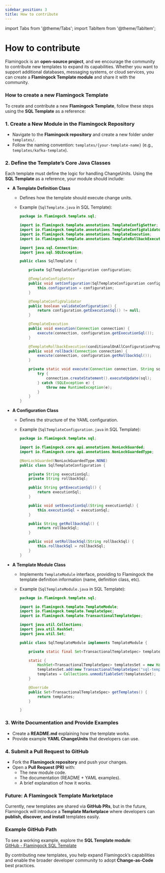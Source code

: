 ```yaml
---
sidebar_position: 3
title: How to contribute
---
```


import Tabs from '@theme/Tabs';
import TabItem from '@theme/TabItem';

# How to contribute

Flamingock is an **open-source project**, and we encourage the community to contribute new templates to expand its capabilities. Whether you want to support additional databases, messaging systems, or cloud services, you can create a **Flamingock Template module** and share it with the community.  

### How to create a new Flamingock Template

To create and contribute a new **Flamingock Template**, follow these steps using the **SQL Template** as a reference:  

### 1. Create a New Module in the Flamingock Repository
- Navigate to the **Flamingock repository** and create a new folder under `templates/`.  
- Follow the naming convention: `templates/{your-template-name}` (e.g., `templates/kafka-template`).  

### 2. Define the Template’s Core Java Classes
Each template must define the logic for handling ChangeUnits. Using the **SQL Template** as a reference, your module should include:  

- **A Template Definition Class**
  - Defines how the template should execute change units.  

  - Example (`SqlTemplate.java` in SQL Template):  
    ```java
    package io.flamingock.template.sql;

    import io.flamingock.template.annotations.TemplateConfigSetter;
    import io.flamingock.template.annotations.TemplateConfigValidator;
    import io.flamingock.template.annotations.TemplateExecution;
    import io.flamingock.template.annotations.TemplateRollbackExecution;

    import java.sql.Connection;
    import java.sql.SQLException;

    public class SqlTemplate {

        private SqlTemplateConfiguration configuration;

        @TemplateConfigSetter
        public void setConfiguration(SqlTemplateConfiguration configuration) {
            this.configuration = configuration;
        }

        @TemplateConfigValidator
        public boolean validateConfiguration() {
            return configuration.getExecutionSql() != null;
        }

        @TemplateExecution
        public void execution(Connection connection) {
            execute(connection, configuration.getExecutionSql());
        }

        @TemplateRollbackExecution(conditionalOnAllConfigurationPropertiesNotNull = {"rollbackSql"})
        public void rollback(Connection connection) {
            execute(connection, configuration.getRollbackSql());
        }

        private static void execute(Connection connection, String sql) {
            try {
                connection.createStatement().executeUpdate(sql);
            } catch (SQLException e) {
                throw new RuntimeException(e);
            }
        }
    }
    ```


- **A Configuration Class**  
  - Defines the structure of the YAML configuration.  

  - Example (`SqlTemplateConfiguration.java` in SQL Template):  
    ```java
    package io.flamingock.template.sql;

    import io.flamingock.core.api.annotations.NonLockGuarded;
    import io.flamingock.core.api.annotations.NonLockGuardedType;

    @NonLockGuarded(NonLockGuardedType.NONE)
    public class SqlTemplateConfiguration {

        private String executionSql;
        private String rollbackSql;

        public String getExecutionSql() {
            return executionSql;
        }

        public void setExecutionSql(String executionSql) {
            this.executionSql = executionSql;
        }

        public String getRollbackSql() {
            return rollbackSql;
        }

        public void setRollbackSql(String rollbackSql) {
            this.rollbackSql = rollbackSql;
        }
    }
    ```  

- **A Template Module Class**  
  - Implements `TemplateModule` interface, providing to Flamingock the template definition information (name, definition class, etc).

  - Example (`SqlTemplateModule.java` in SQL Template):  
    ```java
    package io.flamingock.template.sql;

    import io.flamingock.template.TemplateModule;
    import io.flamingock.template.TemplateSpec;
    import io.flamingock.template.TransactionalTemplateSpec;

    import java.util.Collections;
    import java.util.HashSet;
    import java.util.Set;

    public class SqlTemplateModule implements TemplateModule {

        private static final Set<TransactionalTemplateSpec> templates;

        static {
            HashSet<TransactionalTemplateSpec> templatesSet = new HashSet<>();
            templatesSet.add(new TransactionalTemplateSpec("sql-template", SqlTemplate.class));
            templates = Collections.unmodifiableSet(templatesSet);
        }

        @Override
        public Set<TransactionalTemplateSpec> getTemplates() {
            return templates;
        }

    }
    ```  

### 3. Write Documentation and Provide Examples
- Create a **README.md** explaining how the template works.  
- Provide example **YAML ChangeUnits** that developers can use.  

### 4. Submit a Pull Request to GitHub
- Fork the **Flamingock repository** and push your changes.  
- Open a **Pull Request (PR)** with:  
  - The new module code.  
  - The documentation (README + YAML examples).  
  - A brief explanation of how it works.  

### Future: A Flamingock Template Marketplace
Currently, new templates are shared via **GitHub PRs**, but in the future, Flamingock will introduce a **Template Marketplace** where developers can **publish, discover, and install** templates easily.


### Example GitHub Path
To see a working example, explore the **SQL Template module**:  
[GitHub - Flamingock SQL Template](https://github.com/mongock/flamingock-project/tree/master/templates/sql-template/src/main/java/io/flamingock/template/sql)

By contributing new templates, you help expand Flamingock’s capabilities and enable the broader developer community to adopt **Change-as-Code** best practices.

